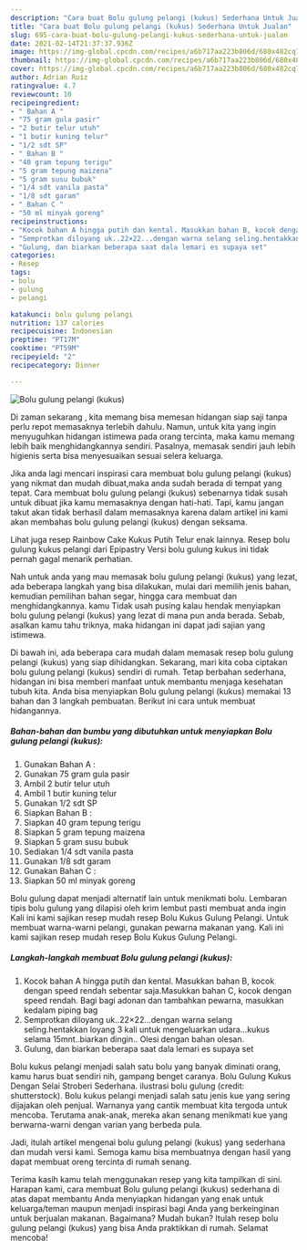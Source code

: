 ```yaml
---
description: "Cara buat Bolu gulung pelangi (kukus) Sederhana Untuk Jualan"
title: "Cara buat Bolu gulung pelangi (kukus) Sederhana Untuk Jualan"
slug: 695-cara-buat-bolu-gulung-pelangi-kukus-sederhana-untuk-jualan
date: 2021-02-14T21:37:37.936Z
image: https://img-global.cpcdn.com/recipes/a6b717aa223b806d/680x482cq70/bolu-gulung-pelangi-kukus-foto-resep-utama.jpg
thumbnail: https://img-global.cpcdn.com/recipes/a6b717aa223b806d/680x482cq70/bolu-gulung-pelangi-kukus-foto-resep-utama.jpg
cover: https://img-global.cpcdn.com/recipes/a6b717aa223b806d/680x482cq70/bolu-gulung-pelangi-kukus-foto-resep-utama.jpg
author: Adrian Ruiz
ratingvalue: 4.7
reviewcount: 10
recipeingredient:
- " Bahan A "
- "75 gram gula pasir"
- "2 butir telur utuh"
- "1 butir kuning telur"
- "1/2 sdt SP"
- " Bahan B "
- "40 gram tepung terigu"
- "5 gram tepung maizena"
- "5 gram susu bubuk"
- "1/4 sdt vanila pasta"
- "1/8 sdt garam"
- " Bahan C "
- "50 ml minyak goreng"
recipeinstructions:
- "Kocok bahan A hingga putih dan kental. Masukkan bahan B, kocok dengan speed rendah sebentar saja.Masukkan bahan C, kocok dengan speed rendah. Bagi bagi adonan dan tambahkan pewarna, masukkan kedalam piping bag"
- "Semprotkan diloyang uk..22×22...dengan warna selang seling.hentakkan loyang 3 kali untuk mengeluarkan udara...kukus selama 15mnt..biarkan dingin.. Olesi dengan bahan olesan."
- "Gulung, dan biarkan beberapa saat dala lemari es supaya set"
categories:
- Resep
tags:
- bolu
- gulung
- pelangi

katakunci: bolu gulung pelangi 
nutrition: 137 calories
recipecuisine: Indonesian
preptime: "PT17M"
cooktime: "PT59M"
recipeyield: "2"
recipecategory: Dinner

---
```



![Bolu gulung pelangi (kukus)](https://img-global.cpcdn.com/recipes/a6b717aa223b806d/680x482cq70/bolu-gulung-pelangi-kukus-foto-resep-utama.jpg)

Di zaman  sekarang , kita memang bisa memesan hidangan siap saji tanpa perlu repot memasaknya terlebih dahulu. Namun, untuk kita yang ingin menyuguhkan hidangan istimewa pada orang tercinta, maka kamu memang lebih baik menghidangkannya sendiri. Pasalnya, memasak sendiri jauh lebih higienis serta bisa menyesuaikan sesuai selera keluarga.

Jika anda lagi mencari inspirasi cara membuat bolu gulung pelangi (kukus) yang nikmat dan mudah dibuat,maka anda sudah berada di tempat yang tepat. Cara membuat bolu gulung pelangi (kukus)  sebenarnya tidak susah untuk dibuat jika kamu memasaknya dengan hati-hati. Tapi, kamu jangan takut akan tidak berhasil dalam memasaknya 
karena dalam artikel ini kami akan membahas bolu gulung pelangi (kukus) dengan seksama.  

Lihat juga resep Rainbow Cake Kukus Putih Telur enak lainnya. Resep bolu gulung kukus pelangi dari Epipastry Versi bolu gulung kukus ini tidak pernah gagal menarik perhatian.

Nah untuk anda yang mau memasak bolu gulung pelangi (kukus) yang lezat, ada beberapa langkah yang bisa dilakukan, mulai dari memilih jenis bahan, kemudian pemilihan bahan segar, hingga cara membuat dan menghidangkannya. kamu Tidak usah pusing kalau hendak menyiapkan bolu gulung pelangi (kukus) yang lezat di mana pun anda berada. Sebab, asalkan kamu  tahu triknya, maka hidangan ini dapat jadi sajian yang istimewa.

Di bawah ini, ada beberapa cara mudah dalam memasak resep bolu gulung pelangi (kukus) yang siap dihidangkan. Sekarang, mari kita coba ciptakan bolu gulung pelangi (kukus) sendiri di rumah. Tetap berbahan sederhana, hidangan ini bisa memberi manfaat untuk membantu menjaga kesehatan tubuh kita. Anda bisa menyiapkan Bolu gulung pelangi (kukus) memakai 13 bahan dan 3 langkah pembuatan. Berikut ini cara untuk membuat hidangannya.

<!--inarticleads1-->

##### Bahan-bahan dan bumbu yang dibutuhkan untuk menyiapkan Bolu gulung pelangi (kukus):

1. Gunakan  Bahan A :
1. Gunakan 75 gram gula pasir
1. Ambil 2 butir telur utuh
1. Ambil 1 butir kuning telur
1. Gunakan 1/2 sdt SP
1. Siapkan  Bahan B :
1. Siapkan 40 gram tepung terigu
1. Siapkan 5 gram tepung maizena
1. Siapkan 5 gram susu bubuk
1. Sediakan 1/4 sdt vanila pasta
1. Gunakan 1/8 sdt garam
1. Gunakan  Bahan C :
1. Siapkan 50 ml minyak goreng


Bolu gulung dapat menjadi alternatif lain untuk menikmati bolu. Lembaran tipis bolu gulung yang dilapisi oleh krim lembut pasti membuat anda ingin Kali ini kami sajikan resep mudah resep Bolu Kukus Gulung Pelangi. Untuk membuat warna-warni pelangi, gunakan pewarna makanan yang. Kali ini kami sajikan resep mudah resep Bolu Kukus Gulung Pelangi. 

<!--inarticleads2-->

##### Langkah-langkah membuat Bolu gulung pelangi (kukus):

1. Kocok bahan A hingga putih dan kental. Masukkan bahan B, kocok dengan speed rendah sebentar saja.Masukkan bahan C, kocok dengan speed rendah. Bagi bagi adonan dan tambahkan pewarna, masukkan kedalam piping bag
1. Semprotkan diloyang uk..22×22...dengan warna selang seling.hentakkan loyang 3 kali untuk mengeluarkan udara...kukus selama 15mnt..biarkan dingin.. Olesi dengan bahan olesan.
1. Gulung, dan biarkan beberapa saat dala lemari es supaya set


Bolu kukus pelangi menjadi salah satu bolu yang banyak diminati orang, kamu harus buat sendiri nih, gampang benget caranya. Bolu Gulung Kukus Dengan Selai Stroberi Sederhana. ilustrasi bolu gulung (credit: shutterstock). Bolu kukus pelangi menjadi salah satu jenis kue yang sering dijajakan oleh penjual. Warnanya yang cantik membuat kita tergoda untuk mencoba. Terutama anak-anak, mereka akan senang menikmati kue yang berwarna-warni dengan varian yang berbeda pula. 

Jadi, itulah artikel mengenai  bolu gulung pelangi (kukus)  yang sederhana dan mudah versi kami. Semoga kamu bisa membuatnya dengan hasil yang dapat membuat oreng tercinta di rumah senang. 

Terima kasih kamu telah menggunakan resep yang kita tampilkan di sini. Harapan kami, cara membuat  Bolu gulung pelangi (kukus) sederhana di atas dapat membantu Anda menyiapkan hidangan yang enak untuk keluarga/teman maupun menjadi inspirasi bagi Anda yang berkeinginan untuk berjualan makanan. Bagaimana? Mudah bukan? Itulah resep bolu gulung pelangi (kukus) yang bisa Anda praktikkan di rumah. Selamat mencoba!


